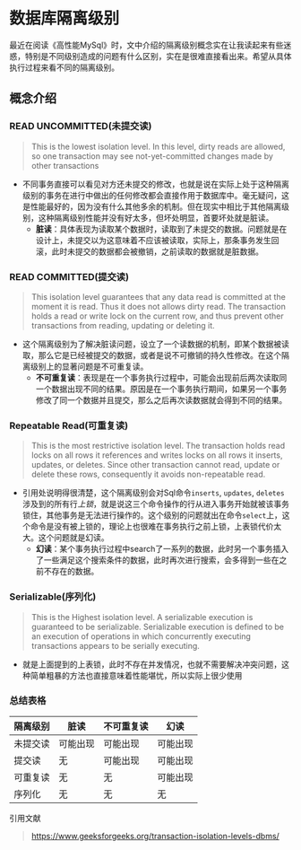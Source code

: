 # 数据库隔离级别
最近在阅读《高性能MySql》时，文中介绍的隔离级别概念实在让我读起来有些迷惑，特别是不同级别造成的问题有什么区别，实在是很难直接看出来。希望从具体执行过程来看不同的隔离级别。
## 概念介绍
### READ UNCOMMITTED(未提交读)  
> This is the lowest isolation level. In this level, dirty reads are allowed, so one transaction may see not-yet-committed changes made by other transactions  

- 不同事务直接可以看见对方还未提交的修改，也就是说在实际上处于这种隔离级别的事务在进行中做出的任何修改都会直接作用于数据库中。毫无疑问，这是性能最好的，因为没有什么其他多余的机制。但在现实中相比于其他隔离级别，这种隔离级别性能并没有好太多，但坏处明显，首要坏处就是脏读。
    - **脏读**：具体表现为读取某个数据时，读取到了未提交的数据。问题就是在设计上，未提交以为这意味着不应该被读取，实际上，那条事务发生回滚，此时未提交的数据都会被撤销，之前读取的数据就是脏数据。

### READ COMMITTED(提交读)
> This isolation level guarantees that any data read is committed at the moment it is read. Thus it does not allows dirty read. The transaction holds a read or write lock on the current row, and thus prevent other transactions from reading, updating or deleting it.

- 这个隔离级别为了解决脏读问题，设立了一个读数据的机制，即某个数据被读取，那么它是已经被提交的数据，或者是说不可撤销的持久性修改。在这个隔离级别上的显著问题是不可重复读。
    - **不可重复读**：表现是在一个事务执行过程中，可能会出现前后两次读取同一个数据出现不同的结果。原因是在一个事务执行期间，如果另一个事务修改了同一个数据并且提交，那么之后再次读数据就会得到不同的结果。
    
### Repeatable Read(可重复读)
> This is the most restrictive isolation level. The transaction holds read locks on all rows it references and writes locks on all rows it inserts, updates, or deletes. Since other transaction cannot read, update or delete these rows, consequently it avoids non-repeatable read.

- 引用处说明得很清楚，这个隔离级别会对Sql命令`inserts`, `updates`, `deletes`涉及到的所有行*上锁*，就是说这三个命令操作的行从进入事务开始就被该事务锁住，其他事务是无法进行操作的。这个级别的问题就出在命令`select`上，这个命令是没有被上锁的，理论上也很难在事务执行之前上锁，上表锁代价太大。这个问题就是幻读。
    - **幻读**：某个事务执行过程中search了一系列的数据，此时另一个事务插入了一些满足这个搜索条件的数据，此时再次进行搜索，会多得到一些在之前不存在的数据。

### Serializable(序列化)
> This is the Highest isolation level. A serializable execution is guaranteed to be serializable. Serializable execution is defined to be an execution of operations in which concurrently executing transactions appears to be serially executing.

- 就是上面提到的上表锁，此时不存在并发情况，也就不需要解决冲突问题，这种简单粗暴的方法也直接意味着性能堪忧，所以实际上很少使用

### 总结表格

| 隔离级别 | 脏读 | 不可重复读 | 幻读 |
| --- | --- | --- | --- |
| 未提交读 | 可能出现 | 可能出现 | 可能出现 |
| 提交读 | 无 | 可能出现 | 可能出现 |
| 可重复读 | 无 | 无 | 可能出现 |
| 序列化 | 无 | 无 | 无 |

引用文献
> https://www.geeksforgeeks.org/transaction-isolation-levels-dbms/